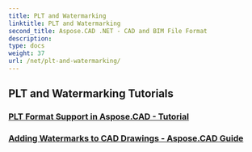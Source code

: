 ```yaml
---
title: PLT and Watermarking
linktitle: PLT and Watermarking
second_title: Aspose.CAD .NET - CAD and BIM File Format
description: 
type: docs
weight: 37
url: /net/plt-and-watermarking/
---
```


## PLT and Watermarking Tutorials
### [PLT Format Support in Aspose.CAD - Tutorial](./plt-format-support-in-aspose-cad/)
### [Adding Watermarks to CAD Drawings - Aspose.CAD Guide](./adding-watermarks-to-cad-drawings/)